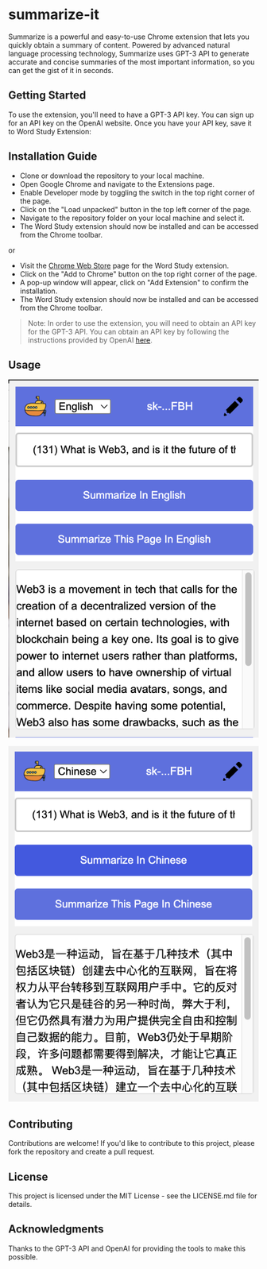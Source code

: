# summarize-it

Summarize is a powerful and easy-to-use Chrome extension that lets you quickly obtain a summary of content. Powered by advanced natural language processing technology, Summarize uses GPT-3 API to generate accurate and concise summaries of the most important information, so you can get the gist of it in seconds.

## Getting Started

To use the extension, you'll need to have a GPT-3 API key. You can sign up for an API key on the OpenAI website. Once you have your API key, save it to Word Study Extension:

## Installation Guide

- Clone or download the repository to your local machine.
- Open Google Chrome and navigate to the Extensions page.
- Enable Developer mode by toggling the switch in the top right corner of the page.
- Click on the "Load unpacked" button in the top left corner of the page.
- Navigate to the repository folder on your local machine and select it.
- The Word Study extension should now be installed and can be accessed from the Chrome toolbar.

or

- Visit the [Chrome Web Store](https://chrome.google.com/webstore/detail/summarizeit/dpnomnajbhmkdinnklciapkgcacihmnl) page for the Word Study extension.
- Click on the "Add to Chrome" button on the top right corner of the page.
- A pop-up window will appear, click on "Add Extension" to confirm the installation.
- The Word Study extension should now be installed and can be accessed from the Chrome toolbar.

> Note: In order to use the extension, you will need to obtain an API key for the GPT-3 API. You can obtain an API key by following the instructions provided by OpenAI [here](https://beta.openai.com/signup/).

## Usage

![Screenshot](screenshots/english.png?raw=true)

![Screenshot](screenshots/chinese.png?raw=true)

## Contributing

Contributions are welcome! If you'd like to contribute to this project, please fork the repository and create a pull request.

## License

This project is licensed under the MIT License - see the LICENSE.md file for details.

## Acknowledgments

Thanks to the GPT-3 API and OpenAI for providing the tools to make this possible.
